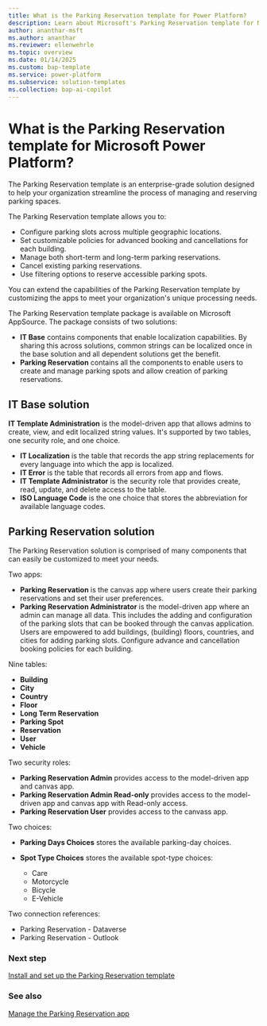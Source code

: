 ```yaml
---
title: What is the Parking Reservation template for Power Platform?
description: Learn about Microsoft's Parking Reservation template for Microsoft Power Platform.
author: ananthar-msft
ms.author: ananthar
ms.reviewer: ellenwehrle
ms.topic: overview
ms.date: 01/14/2025
ms.custom: bap-template
ms.service: power-platform
ms.subservice: solution-templates
ms.collection: bap-ai-copilot
---
```


# What is the Parking Reservation template for Microsoft Power Platform?

The Parking Reservation template is an enterprise-grade solution designed to help your organization streamline the process of managing and reserving parking spaces.

The Parking Reservation template allows you to:

- Configure parking slots across multiple geographic locations.
- Set customizable policies for advanced booking and cancellations for each building.
- Manage both short-term and long-term parking reservations.
- Cancel existing parking reservations.
- Use filtering options to reserve accessible parking spots.

You can extend the capabilities of the Parking Reservation template by customizing the apps to meet your organization's unique processing needs.

The Parking Reservation template package is available on Microsoft AppSource. The package consists of two solutions:

- **IT Base** contains components that enable localization capabilities. By sharing this across solutions, common strings can be localized once in the base solution and all dependent solutions get the benefit.
- **Parking Reservation** contains all the components to enable users to create and manage parking spots and allow creation of parking reservations.

## IT Base solution

**IT Template Administration** is the model-driven app that allows admins to create, view, and edit localized string values. It's supported by two tables, one security role, and one choice.

- **IT Localization** is the table that records the app string replacements for every language into which the app is localized.
- **IT Error** is the table that records all errors from app and flows.
- **IT Template Administrator** is the security role that provides create, read, update, and delete access to the table.
- **ISO Language Code** is the one choice that stores the abbreviation for available language codes.

## Parking Reservation solution

The Parking Reservation solution is comprised of many components that can easily be customized to meet your needs.

Two apps:

- **Parking Reservation** is the canvas app where users create their parking reservations and set their user preferences.
- **Parking Reservation Administrator** is the model-driven app where an admin can manage all data. This includes the adding and configuration of the parking slots that can be booked through the canvas application. Users are empowered to add buildings, (building) floors, countries, and cities for adding parking slots. Configure advance and cancellation booking policies for each building.

Nine tables:

- **Building**
- **City**
- **Country**
- **Floor**
- **Long Term Reservation**
- **Parking Spot**
- **Reservation**
- **User**
- **Vehicle**

Two security roles:

- **Parking Reservation Admin** provides access to the model-driven app and canvas app.
- **Parking Reservation Admin Read-only** provides access to the model-driven app and canvas app with Read-only access.
- **Parking Reservation User** provides access to the canvass app.

Two choices:

- **Parking Days Choices** stores the available parking-day choices.
- **Spot Type Choices** stores the available spot-type choices:

  - Care
  - Motorcycle
  - Bicycle
  - E-Vehicle

Two connection references:

- Parking Reservation - Dataverse
- Parking Reservation - Outlook

### Next step

[Install and set up the Parking Reservation template](install-and-set-up.md)

### See also

[Manage the Parking Reservation app](manage.md)